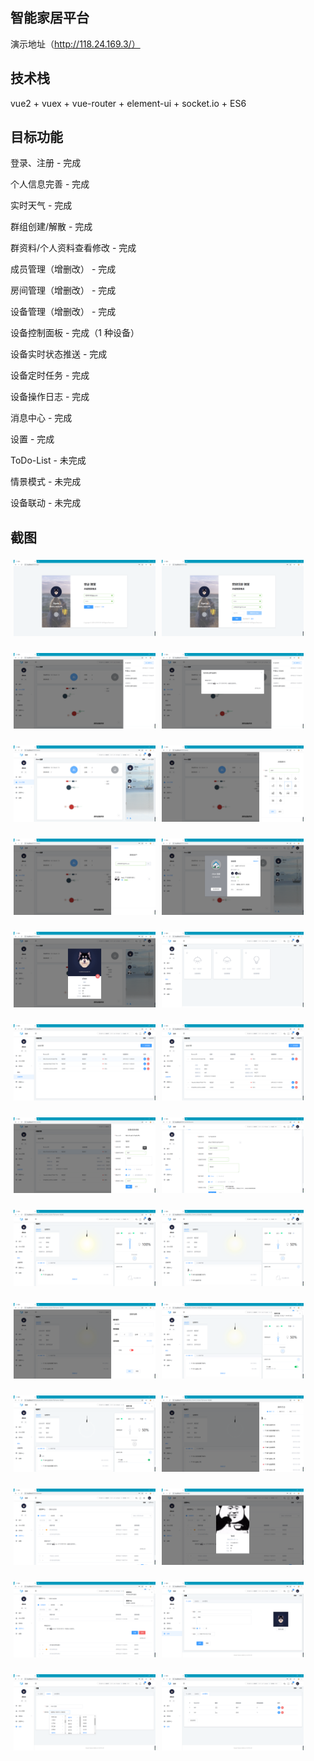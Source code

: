 ## 智能家居平台

演示地址（http://118.24.169.3/）

## 技术栈

vue2 + vuex + vue-router + element-ui + socket.io + ES6

## 目标功能

登录、注册 - 完成

个人信息完善 - 完成

实时天气 - 完成

群组创建/解散 - 完成

群资料/个人资料查看修改 - 完成

成员管理（增删改） - 完成

房间管理（增删改） - 完成

设备管理（增删改） - 完成

设备控制面板 - 完成（1 种设备）

设备实时状态推送 - 完成

设备定时任务 - 完成

设备操作日志 - 完成

消息中心 - 完成

设置 - 完成

ToDo-List - 未完成

情景模式 - 未完成

设备联动 - 未完成

## 截图

<img src="_md_img\1-登录.PNG" width="45%" style="padding: 5px;"><img src="_md_img\1-注册.PNG" width="45%" style="padding: 5px;">

<img src="_md_img\2-首页-2.PNG" width="45%" style="padding: 5px;"><img src="_md_img\2-首页-3.PNG" width="45%" style="padding: 5px;">

<img src="_md_img\3-群组-1.PNG" width="45%" style="padding: 5px;"><img src="_md_img\3-群组-2.PNG" width="45%" style="padding: 5px;">

<img src="_md_img\3-群组-3.PNG" width="45%" style="padding: 5px;"><img src="_md_img\3-群组-4.PNG" width="45%" style="padding: 5px;">

<img src="_md_img\3-群组-5.PNG" width="45%" style="padding: 5px;"><img src="_md_img\4-控制台.PNG" width="45%" style="padding: 5px;">

<img src="_md_img\4-设备管理-1.PNG" width="45%" style="padding: 5px;"><img src="_md_img\4-设备管理-2.PNG" width="45%" style="padding: 5px;">

<img src="_md_img\4-设备管理-3.PNG" width="45%" style="padding: 5px;"><img src="_md_img\5-设备接入-2.PNG" width="45%" style="padding: 5px;">

<img src="_md_img\6-设备控制面板-1.PNG" width="45%" style="padding: 5px;"><img src="_md_img\6-设备控制面板-2.PNG" width="45%" style="padding: 5px;">

<img src="_md_img\6-设备控制面板-3.PNG" width="45%" style="padding: 5px;"><img src="_md_img\6-设备控制面板-4.PNG" width="45%" style="padding: 5px;">

<img src="_md_img\6-设备控制面板-5.PNG" width="45%" style="padding: 5px;"><img src="_md_img\6-设备控制面板-6.PNG" width="45%" style="padding: 5px;">

<img src="_md_img\7-消息中心.PNG" width="45%" style="padding: 5px;"><img src="_md_img\7-消息中心-2.PNG" width="45%" style="padding: 5px;">

<img src="_md_img\7-消息中心-3.PNG" width="45%" style="padding: 5px;"><img src="_md_img\8-设置-1.PNG" width="45%" style="padding: 5px;">

<img src="_md_img\8-设置-2.PNG" width="45%" style="padding: 5px;"><img src="_md_img\8-设置-3.PNG" width="45%" style="padding: 5px;">
